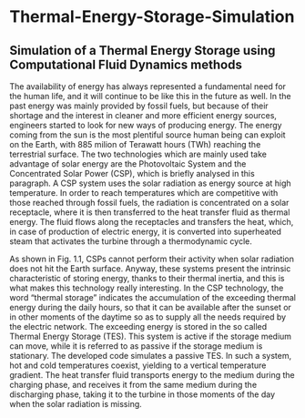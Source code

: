 # Thermal-Energy-Storage-Simulation
## Simulation of a Thermal Energy Storage using Computational Fluid Dynamics methods

The availability of energy has always represented a fundamental need for the
human life, and it will continue to be like this in the future as well. In the past energy
was mainly provided by fossil fuels, but because of their shortage and the interest in
cleaner and more efficient energy sources, engineers started to look for new ways of
producing energy. The energy coming from the sun is the most plentiful source human
being can exploit on the Earth, with 885 milion of Terawatt hours (TWh) reaching the
terrestrial surface. The two technologies which are mainly used take advantage of solar
energy are the Photovoltaic System and the Concentrated Solar Power (CSP), which is
briefly analysed in this paragraph.
A CSP system uses the solar radiation as energy source at high temperature. In
order to reach temperatures which are competitive with those reached through fossil
fuels, the radiation is concentrated on a solar receptacle, where it is then transferred to
the heat transfer fluid as thermal energy. The fluid flows along the receptacles and
transfers the heat, which, in case of production of electric energy, it is converted into
superheated steam that activates the turbine through a thermodynamic cycle.

As shown in Fig. 1.1, CSPs cannot perform their activity when solar radiation does not
hit the Earth surface. Anyway, these systems present the intrinsic characteristic of
storing energy, thanks to their thermal inertia, and this is what makes this technology
really interesting. In the CSP technology, the word “thermal storage” indicates the
accumulation of the exceeding thermal energy during the daily hours, so that it can be
available after the sunset or in other moments of the daytime so as to supply all the
needs required by the electric network.
The exceeding energy is stored in the so called Thermal Energy Storage (TES). This
system is active if the storage medium can move, while it is referred to as passive if the
storage medium is stationary. The developed code simulates a passive TES. In such a
system, hot and cold temperatures coexist, yielding to a vertical temperature gradient.
The heat transfer fluid transports energy to the medium during the charging phase, and
receives it from the same medium during the discharging phase, taking it to the turbine
in those moments of the day when the solar radiation is missing.
